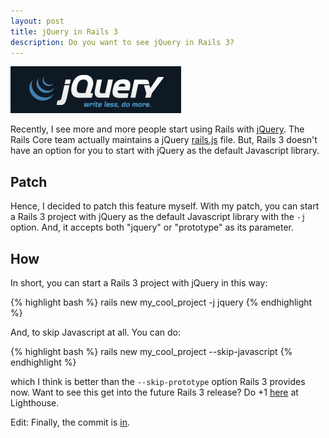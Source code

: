 ```yaml
---
layout: post
title: jQuery in Rails 3
description: Do you want to see jQuery in Rails 3?
---
```


<img class="right" src="/images/jquery.png" />

Recently, I see more and more people start using Rails with [jQuery][3]. The Rails Core team actually maintains a jQuery [rails.js][2] file. But, Rails 3 doesn't have an option for you to start with jQuery as the default Javascript library.

## Patch

Hence, I decided to patch this feature myself. With my patch, you can start a Rails 3 project with jQuery as the default Javascript library with the `-j` option. And, it accepts both "jquery" or "prototype" as its parameter.

## How

In short, you can start a Rails 3 project with jQuery in this way:

{% highlight bash %}
rails new my_cool_project -j jquery
{% endhighlight %}

And, to skip Javascript at all. You can do:

{% highlight bash %}
rails new my_cool_project --skip-javascript
{% endhighlight %}

which I think is better than the `--skip-prototype` option Rails 3 provides now. Want to see this get into the future Rails 3 release? Do +1 [here][1] at Lighthouse.

Edit: Finally, the commit is [in][4].

[1]: https://rails.lighthouseapp.com/projects/8994/tickets/5613-adding-j-parameter-for-rails-new-command
[2]: http://github.com/rails/jquery-ujs
[3]: http://jquery.com/
[4]: http://github.com/rails/rails/commit/708e09448ba41c45f189c6b1adc989eba8994b20
